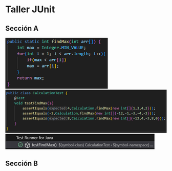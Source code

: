# Taller JUnit
## Sección A
![](tallerjunit\capturas\findMax.png)
![](tallerjunit\capturas\CalculationTest.png)
![](tallerjunit\capturas\resultado-test.png)
## Sección B